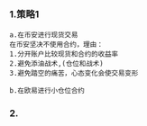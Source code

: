 
### 1.策略1
```
a.在币安进行现货交易
在币安坚决不使用合约，理由：
1.分开账户比较现货和合约的收益率
2.避免添油战术,(仓位和战术)
3.避免踏空的痛苦，心态变化会使交易变形

b.在欧易进行小仓位合约
```

### 2.
